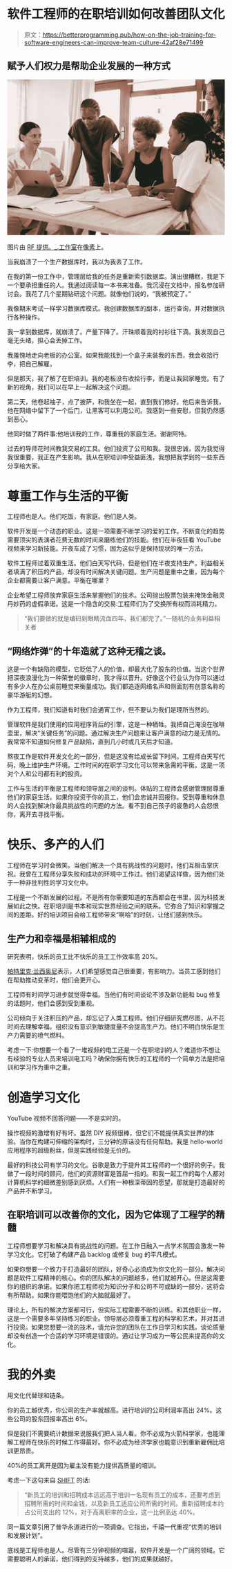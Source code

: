 # 软件工程师的在职培训如何改善团队文化

> 原文：<https://betterprogramming.pub/how-on-the-job-training-for-software-engineers-can-improve-team-culture-42af28e71499>

## 赋予人们权力是帮助企业发展的一种方式

![](img/1df8efaa990ebdec9402e1a8e430eb46.png)

图片由 [RF 提供。_.工作室](https://www.pexels.com/@rethaferguson?utm_content=attributionCopyText&utm_medium=referral&utm_source=pexels)在[像素](https://www.pexels.com/photo/women-at-the-meeting-3810796/?utm_content=attributionCopyText&utm_medium=referral&utm_source=pexels)上。

当我崩溃了一个生产数据库时，我以为我丢了工作。

在我的第一份工作中，管理层给我的任务是重新索引数据库。演出很糟糕，我是下一个要承担重任的人。我通过阅读每一本书来准备。我沉浸在文档中，报名参加研讨会。我花了几个星期钻研这个问题。就像他们说的，“我被预定了。”

我像期末考试一样学习数据库模式。我创建数据库的副本，运行查询，并对数据执行各种操作。

我一拿到数据库，就崩溃了。产量下降了。汗珠顺着我的衬衫往下滴。我发现自己毫无头绪，担心会丢掉工作。

我羞愧地走向老板的办公室。如果我能找到一个盒子来装我的东西，我会收拾行李，把自己解雇。

但是那天，我了解了在职培训。我的老板没有收拾行李，而是让我回家睡觉。有了新的视角，我们可以在早上一起解决这个问题。

第二天，他卷起袖子，点了披萨，和我坐在一起，直到我们修好。他后来告诉我，他在网络中留下了一个后门，让黑客可以利用公司。我感到一些安慰，但我仍然感到恶心。

他同时做了两件事:他培训我的工作，尊重我的家庭生活。谢谢阿特。

过去的导师花时间教我交易的工具。他们投资了公司和我。我很忠诚，因为我觉得我很重要，我正在产生影响。我从在职培训中受益匪浅，我想把我学到的一些东西分享给大家。

# 尊重工作与生活的平衡

工程师也是人。他们吃饭，有家庭。他们是人类。

软件开发是一个动态的职业。这是一项需要不断学习的爱的工作。不断变化的趋势需要顶尖的表演者花费无数的时间来磨练他们的技能。他们在半夜狂看 YouTube 视频来学习新技能。开夜车成了习惯，因为这似乎是保持现状的唯一方法。

软件工程师过着双重生活。他们白天写代码，但是他们在半夜支持生产。利益相关者填满了积压的产品，却没有时间解决关键问题。生产问题是重中之重，因为每个企业都需要让客户满意。平衡在哪里？

企业希望工程师放弃家庭生活来掌握他们的技术。公司抛出股票包装来掩饰金融灵丹妙药的虚假承诺。这是一个隐含的交易:工程师们为了交换所有权而消耗精力。

> “我们要做的就是编码到眼睛流血四年，我们都完了。”—随机的业务利益相关者

## “网络炸弹”的十年造就了这种无稽之谈。

这是一个有缺陷的模型，它贬低了人的价值，却最大化了股东的价值。当这个世界把深夜浪漫化为一种荣誉的徽章时，我才得以晋升。好像这个行业认为你可以通过有多少人在办公桌前睡觉来衡量成功。我们都追逐网络名声和侧面刻有创意名称的豪华游艇的幻想。

作为工程师，我们知道有时我们会通宵工作，但不要认为我们是理所当然的。

管理软件是我们使用的应用程序背后的引擎，这是一种牺牲。我把自己淹没在咖啡壶里，解决“关键任务”的问题。通过解决生产问题来让客户满意的动力是无情的。我常常不知道如何修复产品缺陷，直到几小时或几天后才知道。

熬夜工作是软件开发文化的一部分，但是这没有给成长留下时间。工程师白天写代码，晚上维护生产环境。工作时间的在职学习文化可以带来急需的平衡。这是一项对个人和公司都有利的投资。

工作与生活的平衡是工程师和领导层之间的谈判。体贴的工程师会感谢管理层尊重他们的家庭生活。如果你投资于你的员工，他们会忠诚并回报你。受到尊重和休息的人会找到解决你最具挑战性的问题的方法。看不到自己孩子的疲惫的人会怨恨你，离开去寻找平衡。

# 快乐、多产的人们

工程师在学习时会微笑。当他们解决一个具有挑战性的问题时，他们互相击掌庆祝。我曾在工程师分享失败和成功的环境中工作过。他们渴望这样做，因为他们处于一种非批判性的学习文化中。

工程是一个不断发展的过程。不是所有你需要知道的东西都会在书里，因为科技发展如此之快。在职培训是书本和现实世界经验之间的联系。它弥合了知识和掌握之间的差距。好的培训项目会给工程师带来“啊哈”的时刻，让他们感到快乐。

## 生产力和幸福是相辅相成的

研究表明，快乐的员工比不快乐的员工工作效率高 20%。

[帕特里克·兰西奥尼](https://www.tablegroup.com/books/signs)表示，人们希望感觉自己很重要，有影响力。当员工感到他们在帮助推动变革时，他们会更开心。

工程师有时间学习进步就觉得幸福。当他们有时间谈论不涉及新功能和 bug 修复的话题时，他们会感到受到重视。

公司倾向于关注积压的产品，却忘记了人类工程师。他们仔细研究燃尽图，从不花时间去理解幸福。组织没有意识到敏捷度量不会提高生产力。他们不明白快乐是生产力需要的喷气燃料。

考虑一下:你想要一个看了一堆视频的电工还是一个在职培训的人？难道你不想让有经验的专业人员来培训电工吗？确保你拥有快乐的工程师的一个简单方法是把培训和学习作为重中之重。

# 创造学习文化

YouTube 视频不回答问题——不是实时的。

操作视频的激增有好有坏。虽然 DIY 视频很棒，但它们不能提供真实世界的体验。当你在构建可伸缩的架构时，三分钟的原话没有任何帮助。我是 hello-world 应用程序的超级粉丝，但是实践经验是无价的。

最好的科技公司有学习的文化。谷歌是致力于提升其工程师的一个很好的例子。我做了一段时间的顾问，他们的资源财富是首屈一指的。和我一起工作的每个人都对计算机科学的细微差别感到厌烦。人们有一种根深蒂固的愿望，那就是打造最好的产品并不断学习。

## 在职培训可以改善你的文化，因为它体现了工程学的精髓

工程师想要学习和解决具有挑战性的问题。在工作日融入一点学术氛围会激发一种学习文化。它打破了构建产品 backlog 或修复 bug 的平凡模式。

如果你想要一个致力于打造最好的团队，好奇心必须成为你文化的一部分。解决问题是软件工程精神的核心。你的团队解决的问题越多，他们就越开心。但是这需要你的组织的承诺。如果你把工程师视为知识分子和公司不可或缺的一部分，这将会有所帮助。如果你能喂饱他们的大脑就最好了。

理论上，所有的解决方案都可行，但实际工程需要不断的训练。和其他职业一样，这是一个需要多年坚持练习的职业。领导层必须尊重工程的科学和艺术，并对其进行投资。如果您想要一流的技术，请允许您的团队在工作日学习和实践。谈论质量却没有创造一个合适的学习环境是错误的。通过让学习成为一等公民来提高你的文化。

# 我的外卖

用文化代替球和链条。

你的员工越优秀，你公司的生产率就越高。进行培训的公司利润率高出 24%。这些公司的股东回报率高出 6%。

但是我们不需要统计数据来说服我们把人当人看。你不必成为火箭科学家，也能理解工程师在快乐的时候工作得最好。你不必成为经济学家也能意识到重新雇佣比培训更昂贵。

40%的员工离开是因为雇主没有能力提供高质量的培训。

考虑一下这句来自 [SHIFT](https://www.shiftelearning.com/blog/the-true-cost-of-not-providing-employee-training) 的话:

> “新员工的培训和招聘成本远远高于培训一名现有员工的成本，还要考虑到招聘所需的时间和金钱，以及新员工适应公司所需的时间。重新招聘成本约占公司支出的 12%，对于高离职率的企业，这一比例高达 40%。

同一篇文章引用了普华永道进行的一项调查。它指出，千禧一代重视“优秀的培训和发展计划”。

底线是工程师也是人。尽管有三分钟视频的喧嚣，软件开发是一个广阔的领域。它需要聪明人的承诺，他们得到的支持越多，他们的成果就越好。